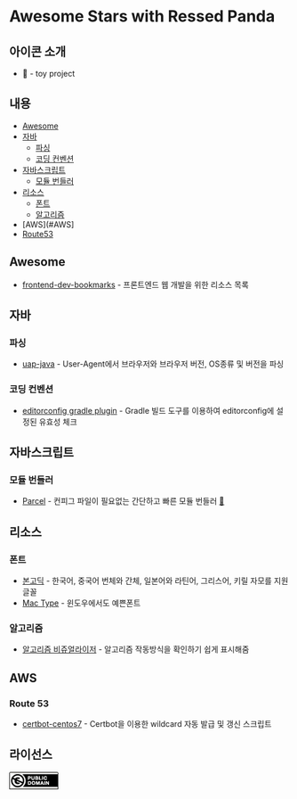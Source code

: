Awesome Stars with Ressed Panda
=============

## 아이콘 소개
 - :rocket: - toy project

## 내용
 - [Awesome](#Awesome)
 - [자바](#자바)
   - [파싱](#파싱)
   - [코딩 컨벤션](#코딩-컨벤션)
 - [자바스크립트](#자바스크립트)
   - [모듈 번들러](#모듈-번들러)
 - [리소스](#리소스)
   - [폰트](#폰트)
   - [알고리즘](#알고리즘)
 - [AWS](#AWS]
  - [Route53](#Route53)

## Awesome
 - [frontend-dev-bookmarks](https://github.com/dypsilon/frontend-dev-bookmarks) - 프론트엔드 웹 개발을 위한 리소스 목록
 
## 자바
### 파싱
 - [uap-java](https://github.com/ua-parser/uap-java) - User-Agent에서 브라우저와 브라우저 버전, OS종류 및 버전을 파싱
### 코딩 컨벤션
 - [editorconfig gradle plugin](https://github.com/ec4j/editorconfig-gradle-plugin#basic-usage) - Gradle 빌드 도구를 이용하여 editorconfig에 설정된 유효성 체크

## 자바스크립트
### 모듈 번들러
 - [Parcel](https://github.com/parcel-bundler/parcel) - 컨피그 파일이 필요없는 간단하고 빠른 모듈 번들러 [:rocket:](https://github.com/ressedpanda-archive/parcel-vue2-webapp)
 
## 리소스
### 폰트
 - [본고딕](https://github.com/adobe-fonts/source-han-sans) - 한국어, 중국어 번체와 간체, 일본어와 라틴어, 그리스어, 키릴 자모를 지원 글꼴
 - [Mac Type](https://github.com/snowie2000/mactype) - 윈도우에서도 예쁜폰트
### 알고리즘
 - [알고리즘 비쥬얼라이저](https://github.com/algorithm-visualizer/algorithm-visualizer) - 알고리즘 작동방식을 확인하기 쉽게 표시해줌

## AWS
### Route 53
 - [certbot-centos7](https://github.com/kimsejun2000/certbot-centos7) - Certbot을 이용한 wildcard 자동 발급 및 갱신 스크립트

## 라이선스
![CC0](./media/cc0.png)
